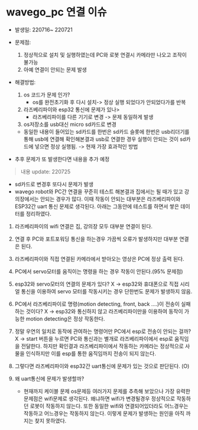 # wavego_pc 연결 이슈

- 발생일: 220716~ 220721 
- 문제점: 
  1. 정상적으로 설치 및 실행하였는데 PC와 로봇 연결시 카메라만 나오고 조작이 불가능
  2. 아예 연결이 안되는 문제 발생

- 해결방법: 
  1. os 코드가 문제 인가?
      - os를 완전초기화 후 다시 설치-> 정상 실행 되었다가 안되었다가를 반복
  2. 라즈베리파이와 esp32 통신에 문제가 있나>
       - 라즈베리파이를 다른 기기로 변경 -> 문제 동일하게 발생
  3. os저장소를 usb대신 micro sd카드로 변경
    - 동일한 내용이 들어있는 sd카드를 한번은 sd카드 슬롯에 한번은 usb리더기를 통해 usb에 연결해 확인해본결과 usb로 연결한 경우 실행이 안되는 것이 sd카드에 넣으면 정상 실행됨.
    -> 현재 가장 효과적인 방법

- 추후 문제가 또 발생한다면 내용을 추가 예정

> 내용 update: 220725
- sd카드로 변경후 또다시 문제가 발생
- wavego robot와  PC간 연결을 꾸준히 테스트 해본결과 집에서는 될 때가 있고 강의장에서는 안되는 경우가 많다. 이때 작동이 안되는 대부분은 라즈베리파이와 ESP32간 uart 통신 문제로 생각된다. 아래는 그동안에 테스트를 하면서 쌓은 데이터를 정리하였다.

1. 라즈베리파이의 wifi 연결은 집, 강의장 모두 대부분 연결이 된다.

2. 연결 후 PC와 포트포워딩 통신을 하는경우 가끔씩 오류가 발생하지만 대부분 연결은 된다.

3. 라즈베리파이와 직접 연결된 카메라에서 받아오는 영상은 PC에 정상 출력 된다. 

4. PC에서 servo모터를 움직이는 명령을 하는 경우 작동이 안된다.(95% 문제점)
  1. esp32와 servo모터의 연결의 문제가 있다? X  → esp32와 휴대폰으로 직접 시리얼 통신을 이용하여 servo 모터를 작동시키는 경우 단한번도 문제가 발생하지 않음.
  2. PC에서 라즈베리파이로 명령(motion detecting, front, back ….)이 전송이 실패하는 것이다? X  → esp32와 통신하지 않고 라즈베리파이만을 이용하여 동작이 가능한 motion detecting은 정상 작동한다. 
  3. 정말 우연의 일치로 동작에 관여하는 명령어만 PC에서 esp로 전송이 안되는 걸까? X → start 버튼을 누르면 PC와 통신과는 별개로 라즈베리파이에서 esp로 움직임을 전달한다. 하지만 확인결과 라즈베리파이에서 작동하는 카메라는 정상적으로 사물을 인식하지만 이를 esp를 통한 움직임까지 전송이 되지 않는다.
  4. 그렇다면 라즈베리파이와 esp32간 uart통신에 문제가 있는 것으로 판단된다. (O)

5. 왜 uart통신에 문제가 발생할까?
   - 현재까지 케이블 문제 os문제등 여러가지 문제를 추측해 보았으나 가장 유력한 문제점은 wifi문제로 생각된다. 왜냐하면 wifi가 변경될경우 정상적으로 작동하던 로봇이 작동하지 않는다. 또한 동일한 wifi와 연결되어있더라도 어느경우는 작동하고 어느경우는 작동하지 않는다. 이렇게 문제가 발생하는 원인을 아직 까지는 찾지 못하였다.